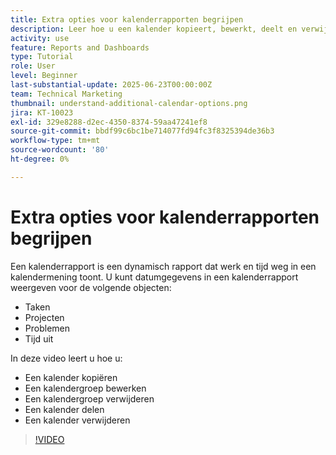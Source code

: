 ```yaml
---
title: Extra opties voor kalenderrapporten begrijpen
description: Leer hoe u een kalender kopieert, bewerkt, deelt en verwijdert.
activity: use
feature: Reports and Dashboards
type: Tutorial
role: User
level: Beginner
last-substantial-update: 2025-06-23T00:00:00Z
team: Technical Marketing
thumbnail: understand-additional-calendar-options.png
jira: KT-10023
exl-id: 329e8288-d2ec-4350-8374-59aa47241ef8
source-git-commit: bbdf99c6bc1be714077fd94fc3f8325394de36b3
workflow-type: tm+mt
source-wordcount: '80'
ht-degree: 0%

---
```


# Extra opties voor kalenderrapporten begrijpen

Een kalenderrapport is een dynamisch rapport dat werk en tijd weg in een kalendermening toont. U kunt datumgegevens in een kalenderrapport weergeven voor de volgende objecten:

* Taken
* Projecten
* Problemen
* Tijd uit

In deze video leert u hoe u:

* Een kalender kopiëren
* Een kalendergroep bewerken
* Een kalendergroep verwijderen
* Een kalender delen
* Een kalender verwijderen

>[!VIDEO](https://video.tv.adobe.com/v/3445062/?quality=12&learn=on&enablevpops=1&captions=dut)

